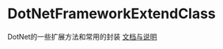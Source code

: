 # DotNetFrameworkExtendClass
DotNet的一些扩展方法和常用的封装
[文档与说明](http://micahstudio.github.io/DotNetFrameworkExtendClass)

